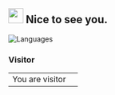 <h2><img src="https://github.com" width="30"/> Nice to see you.</h2>

![Languages](https://github-readme-stats.vercel.app/api/top-langs/?username=behruz11&layout=compact&bg_color=45,E76544,8F4E92&title_color=FFFFFF&text_color=FFFFFF&icon_color=FFFFFF&show_icons=true)
### Visitor
<table>
  <tr>
    <td>You are visitor</td>
    <td><img src="https://profile-counter.glitch.me/behruz11/count.svg" alt="" /></td>
  </tr>
</table>
